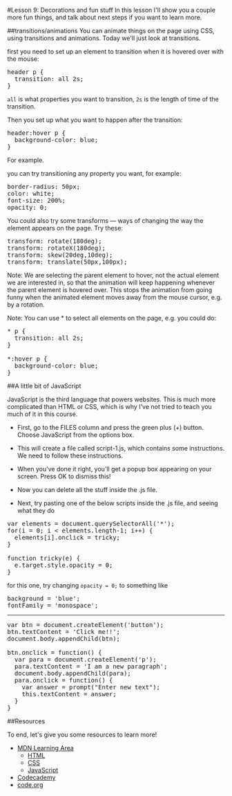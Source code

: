 #Lesson 9: Decorations and fun stuff
In this lesson I'll show you a couple more fun things, and talk about next steps if you want to learn more.

##transitions/animations
You can animate things on the page using CSS, using transitions and animations. Today we'll just look at transitions.

first you need to set up an element to transition when it is hovered over with the mouse:

<pre>header p {
  transition: all 2s;
}</pre>

<code>all</code> is what properties you want to transition, <code>2s</code> is the length of time of the transition.

Then you set up what you want to happen after the transition:

<pre>header:hover p {
  background-color: blue;
}</pre>

For example.

you can try transitioning any property you want, for example:

<pre>border-radius: 50px; 
color: white;
font-size: 200%;
opacity: 0;</pre>

You could also try some transforms — ways of changing the way the element appears on the page. Try these:

<pre>transform: rotate(180deg);
transform: rotateX(180deg);
transform: skew(20deg,10deg);
transform: translate(50px,100px);</pre>

Note: We are selecting the parent element to hover, not the actual element we are interested in, so that the animation will keep happening whenever the parent element is hovered over. This stops the animation from going funny when the animated element moves away from the mouse cursor, e.g. by a rotation.

Note: You can use * to select all elements on the page, e.g. you could do:

<pre>* p {
  transition: all 2s;
}

*:hover p {
  background-color: blue;
}</pre>

##A little bit of JavaScript

JavaScript is the third language that powers websites. This is much more complicated than HTML or CSS, which is why I've not tried to teach you much of it in this course.

* First, go to the FILES column and press the green plus (+) button. Choose JavaScript from the options box.

* This will create a file called script-1.js, which contains some instructions. We need to follow these instructions.

* When you've done it right, you'll get a popup box appearing on your screen. Press OK to dismiss this!

* Now you can delete all the stuff inside the .js file.

* Next, try pasting one of the below scripts inside the .js file, and seeing what they do

<pre>var elements = document.querySelectorAll('*');
for(i = 0; i < elements.length-1; i++) {
  elements[i].onclick = tricky;
}

function tricky(e) {
  e.target.style.opacity = 0;
}</pre>

for this one, try changing <code>opacity = 0;</code> to something like

<pre>background = 'blue';
fontFamily = 'monospace';</pre>

<hr>

<pre>var btn = document.createElement('button');
btn.textContent = 'Click me!!';
document.body.appendChild(btn);

btn.onclick = function() {
  var para = document.createElement('p');
  para.textContent = 'I am a new paragraph';
  document.body.appendChild(para);
  para.onclick = function() {
    var answer = prompt("Enter new text");
    this.textContent = answer;
  }
}</pre>


##Resources

To end, let's give you some resources to learn more!

* [MDN Learning Area](https://developer.mozilla.org/en-US/Learn)
	* [HTML](https://developer.mozilla.org/en-US/Learn/HTML)
	* [CSS](https://developer.mozilla.org/en-US/Learn/CSS)
	* [JavaScript](https://developer.mozilla.org/en-US/Learn/JavaScript)
* [Codecademy](https://www.codecademy.com/)
* [code.org](https://code.org/)
	



